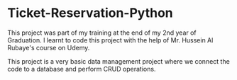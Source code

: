 # Ticket-Reservation-Python

This project was part of my training at the end of my 2nd year of Graduation. I learnt to code this project with the help of Mr. Hussein Al Rubaye's course on Udemy.

This project is a very basic data management project where we connect the code to a database and perform CRUD operations.
